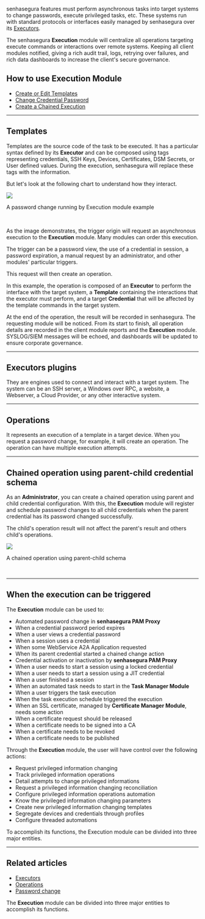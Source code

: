 senhasegura features must perform asynchronous tasks into target systems to change passwords, execute privileged tasks, etc. These systems run with standard protocols or interfaces easily managed by senhasegura over its [Executors](#executor).

The senhasegura **Execution** module will centralize all operations targeting execute commands or interactions over remote systems. Keeping all client modules notified, giving a rich audit trail, logs, retrying over failures, and rich data dashboards to increase the client's secure governance.

## How to use Execution Module

* [Create or Edit Templates](/v3-33/docs/task-manager-first-steps#register-an-execution-template)
* [Change Credential Password](/v3-33/docs/password-change-operations)
* [Create a Chained Execution](/v3-33/docs/chained-operation-automation)



---

## Templates

Templates are the source code of the task to be executed. It has a particular syntax defined by its **Executor** and can be composed using tags representing credentials, SSH Keys, Devices, Certificates, DSM Secrets, or User defined values. During the execution, senhasegura will replace these tags with the information.

But let's look at the following chart to understand how they interact.

![](https://cdn.document360.io/5a1d58df-64ce-42a2-8b23-688477d32f33/Images/Documentation/image-1664916665805.png)

A password change running by Execution module example

 

As the image demonstrates, the trigger origin will request an asynchronous execution to the **Execution** module. Many modules can order this execution.

The trigger can be a password view, the use of a credential in session, a password expiration, a manual request by an administrator, and other modules' particular triggers.

This request will then create an operation.

In this example, the operation is composed of an **Executor** to perform the interface with the target system, a **Template** containing the interactions that the executor must perform, and a target **Credential** that will be affected by the template commands in the target system.

At the end of the operation, the result will be recorded in senhasegura. The requesting module will be noticed. From its start to finish, all operation details are recorded in the client module reports and the **Execution** module. SYSLOG/SIEM messages will be echoed, and dashboards will be updated to ensure corporate governance.



---

## Executors plugins

They are engines used to connect and interact with a target system. The system can be an SSH server, a Windows over RPC, a website, a Webserver, a Cloud Provider, or any other interactive system.



---

## Operations

It represents an execution of a template in a target device. When you request a password change, for example, it will create an operation. The operation can have multiple execution attempts.



---

## Chained operation using parent\-child credential schema

As an **Administrator**, you can create a chained operation using parent and child credential configuration. With this, the **Execution** module will register and schedule password changes to all child credentials when the parent credential has its password changed successfully.

The child's operation result will not affect the parent's result and others child's operations.

  


![](https://cdn.document360.io/5a1d58df-64ce-42a2-8b23-688477d32f33/Images/Documentation/image-1664916734083.png)

A chained operation using parent\-child schema

 



---

## When the execution can be triggered

The **Execution** module can be used to:

* Automated password change in **senhasegura PAM Proxy**
* When a credential password period expires
* When a user views a credential password
* When a session uses a credential
* When some WebService A2A Application requested
* When its parent credential started a chained change action
* Credential activation or inactivation by **senhasegura PAM Proxy**
* When a user needs to start a session using a locked credential
* When a user needs to start a session using a JIT credential
* When a user finished a session
* When an automated task needs to start in the **Task Manager Module**
* When a user triggers the task execution
* When the task execution schedule triggered the execution
* When an SSL certificate, managed by **Certificate Manager Module**, needs some action
* When a certificate request should be released
* When a certificate needs to be signed into a CA
* When a certificate needs to be revoked
* When a certificate needs to be published

Through the **Execution** module, the user will have control over the following actions:

* Request privileged information changing
* Track privileged information operations
* Detail attempts to change privileged informations
* Request a privileged information changing reconciliation
* Configure privileged information operations automation
* Know the privileged information changing parameters
* Create new privileged information changing templates
* Segregate devices and credentials through profiles
* Configure threaded automations

To accomplish its functions, the Execution module can be divided into three major entities.



---

## Related articles

* [Executors](https://docs.senhasegura.io/v3-33/docs/pt/executions-executors)
* [Operations](https://docs.senhasegura.io/v3-33/docs/operations)
* [Password change](https://docs.senhasegura.io/v3-33/docs/password-change)

The **Execution** module can be divided into three major entities to accomplish its functions.

